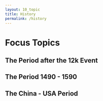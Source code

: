 ```yaml
---
layout: 10_topic
title: History
permalink: /history
---
```


# Focus Topics



## The Period after the 12k Event




## The Period 1490 - 1590




## The China - USA Period





